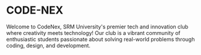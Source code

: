 # CODE-NEX
Welcome to CodeNex, SRM University's premier tech and innovation club where creativity meets technology! Our club is a vibrant community of enthusiastic students passionate about solving real-world problems through coding, design, and development. 
